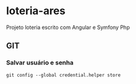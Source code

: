 # loteria-ares
Projeto loteria escrito com Angular e Symfony Php

## GIT

### Salvar usuário e senha
```git config --global credential.helper store```
